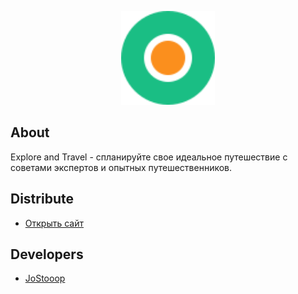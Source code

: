 <p align="center">
      <img src="img/logo.svg" width="150" height="150">
</p>

## About

Explore and Travel - спланируйте свое идеальное путешествие с советами экспертов и опытных путешественников.

## Distribute

- [Открыть сайт](https://jostooop.github.io/website--explore-and-travel/)


## Developers

- [JoStooop](https://github.com/JoStooop)
